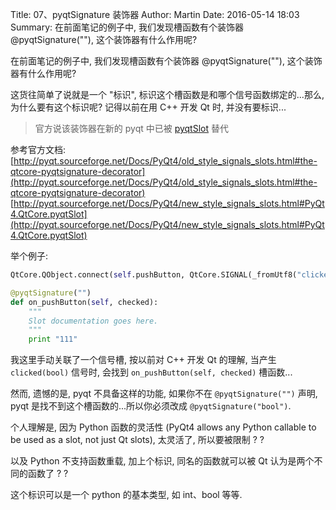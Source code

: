 Title: 07、pyqtSignature 装饰器
Author: Martin
Date: 2016-05-14 18:03
Summary: 在前面笔记的例子中, 我们发现槽函数有个装饰器 @pyqtSignature(""), 这个装饰器有什么作用呢?

在前面笔记的例子中, 我们发现槽函数有个装饰器 @pyqtSignature(""), 这个装饰器有什么作用呢?

这货往简单了说就是一个 "标识", 标识这个槽函数是和哪个信号函数绑定的...那么, 为什么要有这个标识呢? 记得以前在用 C++ 开发 Qt 时, 并没有要标识...

> 官方说该装饰器在新的 pyqt 中已被 [pyqtSlot](http://pyqt.sourceforge.net/Docs/PyQt4/new_style_signals_slots.html#PyQt4.QtCore.pyqtSlot) 替代

参考官方文档:<br>
[http://pyqt.sourceforge.net/Docs/PyQt4/old_style_signals_slots.html#the-qtcore-pyqtsignature-decorator](http://pyqt.sourceforge.net/Docs/PyQt4/old_style_signals_slots.html#the-qtcore-pyqtsignature-decorator)<br>
[http://pyqt.sourceforge.net/Docs/PyQt4/new_style_signals_slots.html#PyQt4.QtCore.pyqtSlot](http://pyqt.sourceforge.net/Docs/PyQt4/new_style_signals_slots.html#PyQt4.QtCore.pyqtSlot)

举个例子:

```python
QtCore.QObject.connect(self.pushButton, QtCore.SIGNAL(_fromUtf8("clicked(bool)")), self, QtCore.SLOT(_fromUtf8("on_pushButton(bool)")))

@pyqtSignature("")
def on_pushButton(self, checked):
    """
    Slot documentation goes here.
    """
    print "111"
```

我这里手动关联了一个信号槽, 按以前对 C++ 开发 Qt 的理解, 当产生 `clicked(bool)` 信号时, 会找到 `on_pushButton(self, checked)` 槽函数...

然而, 遗憾的是, pyqt 不具备这样的功能, 如果你不在 `@pyqtSignature("")` 声明, pyqt 是找不到这个槽函数的...所以你必须改成 `@pyqtSignature("bool")`.

个人理解是, 因为 Python 函数的灵活性 (PyQt4 allows any Python callable to be used as a slot, not just Qt slots), 太灵活了, 所以要被限制 ? ?

以及 Python 不支持函数重载, 加上个标识, 同名的函数就可以被 Qt 认为是两个不同的函数了 ? ?

这个标识可以是一个 python 的基本类型, 如 int、bool 等等.
